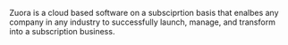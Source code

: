 Zuora is a cloud based software on a subsciprtion basis that enalbes any company in any industry to successfully launch, manage, and transform into a subscription business.